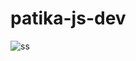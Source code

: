 # patika-js-dev
![ss](https://github.com/ealikan/patika-js-dev/assets/113925891/6ac1fc90-6e77-4a47-ae89-3b53c1a9735d)
